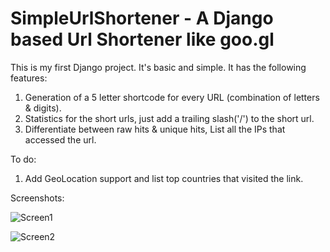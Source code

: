 # SimpleUrlShortener - A Django based Url Shortener like goo.gl

This is my first Django project. It's basic and simple. It has the following features:

1. Generation of a 5 letter shortcode for every URL (combination of letters & digits).
2. Statistics for the short urls, just add a trailing slash('/') to the short url.
3. Differentiate between raw hits & unique hits, List all the IPs that accessed the url.

To do:

1. Add GeoLocation support and list top countries that visited the link.

Screenshots:

![Screen1](https://github.com/jayanth-madupalli/Django-SimpleUrlShortener/blob/master/screenshots/screen1.png)

![Screen2](https://github.com/jayanth-madupalli/Django-SimpleUrlShortener/blob/master/screenshots/screen2.png)

